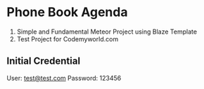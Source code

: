 # Phone Book Agenda
1. Simple and Fundamental Meteor Project using Blaze Template
2. Test Project for Codemyworld.com

## Initial Credential
User: test@test.com
Password: 123456

